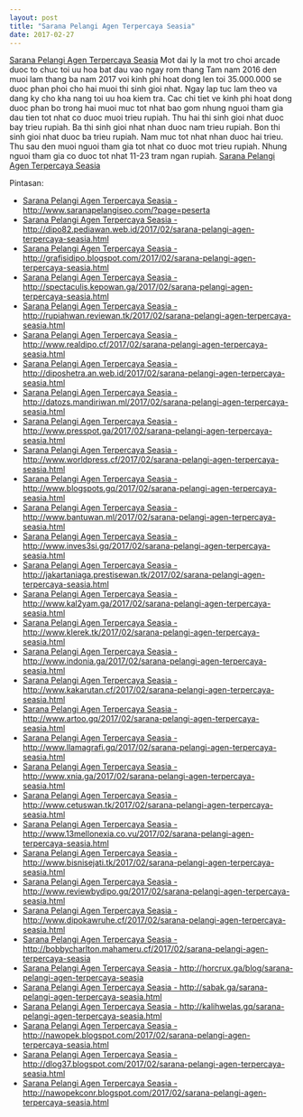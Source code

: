 ```yaml
---
layout: post
title: "Sarana Pelangi Agen Terpercaya Seasia"
date: 2017-02-27
---
```

<a href="http://chips.dipopedia.com/2017/02/sarana-pelangi-agen-judi-domino-qq-bandar-poker-dan-bandar-qiu-qiu-99-terpercaya-seasia.html" target="_blank">Sarana Pelangi Agen Terpercaya Seasia</a> Mot dai ly la mot tro choi arcade duoc to chuc toi uu hoa bat dau vao ngay rom thang Tam nam 2016 den muoi lam thang ba nam 2017 voi kinh phi hoat dong len toi 35.000.000 se duoc phan phoi cho hai muoi thi sinh gioi nhat. Ngay lap tuc lam theo va dang ky cho kha nang toi uu hoa kiem tra. Cac chi tiet ve kinh phi hoat dong duoc phan bo trong hai muoi muc tot nhat bao gom nhung nguoi tham gia dau tien tot nhat co duoc muoi trieu rupiah. Thu hai thi sinh gioi nhat duoc bay trieu rupiah. Ba thi sinh gioi nhat nhan duoc nam trieu rupiah. Bon thi sinh gioi nhat duoc ba trieu rupiah. Nam muc tot nhat nhan duoc hai trieu. Thu sau den muoi nguoi tham gia tot nhat co duoc mot trieu rupiah. Nhung nguoi tham gia co duoc tot nhat 11-23 tram ngan rupiah. <a href="http://legiputri16media.html-5.me/2017/02/sarana-pelangi-agen-terpercaya-seasia" target="_blank">Sarana Pelangi Agen Terpercaya Seasia</a>

Pintasan: 
<ul>
	<li><a target="_blank" href="http://www.saranapelangiseo.com/?page=peserta">Sarana Pelangi Agen Terpercaya Seasia - http://www.saranapelangiseo.com/?page=peserta</a></li>
	<li><a target="_blank" href="http://dipo82.pediawan.web.id/2017/02/sarana-pelangi-agen-terpercaya-seasia.html">Sarana Pelangi Agen Terpercaya Seasia - http://dipo82.pediawan.web.id/2017/02/sarana-pelangi-agen-terpercaya-seasia.html</a></li>
	<li><a target="_blank" href="http://grafisidipo.blogspot.com/2017/02/sarana-pelangi-agen-terpercaya-seasia.html">Sarana Pelangi Agen Terpercaya Seasia - http://grafisidipo.blogspot.com/2017/02/sarana-pelangi-agen-terpercaya-seasia.html</a></li>
	<li><a target="_blank" href="http://spectaculis.kepowan.ga/2017/02/sarana-pelangi-agen-terpercaya-seasia.html">Sarana Pelangi Agen Terpercaya Seasia - http://spectaculis.kepowan.ga/2017/02/sarana-pelangi-agen-terpercaya-seasia.html</a></li>
	<li><a target="_blank" href="http://rupiahwan.reviewan.tk/2017/02/sarana-pelangi-agen-terpercaya-seasia.html">Sarana Pelangi Agen Terpercaya Seasia - http://rupiahwan.reviewan.tk/2017/02/sarana-pelangi-agen-terpercaya-seasia.html</a></li>
	<li><a target="_blank" href="http://www.realdipo.cf/2017/02/sarana-pelangi-agen-terpercaya-seasia.html">Sarana Pelangi Agen Terpercaya Seasia - http://www.realdipo.cf/2017/02/sarana-pelangi-agen-terpercaya-seasia.html</a></li>
	<li><a target="_blank" href="http://diposhetra.an.web.id/2017/02/sarana-pelangi-agen-terpercaya-seasia.html">Sarana Pelangi Agen Terpercaya Seasia - http://diposhetra.an.web.id/2017/02/sarana-pelangi-agen-terpercaya-seasia.html</a></li>
	<li><a target="_blank" href="http://datozs.mandiriwan.ml/2017/02/sarana-pelangi-agen-terpercaya-seasia.html">Sarana Pelangi Agen Terpercaya Seasia - http://datozs.mandiriwan.ml/2017/02/sarana-pelangi-agen-terpercaya-seasia.html</a></li>
	<li><a target="_blank" href="http://www.presspot.ga/2017/02/sarana-pelangi-agen-terpercaya-seasia.html">Sarana Pelangi Agen Terpercaya Seasia - http://www.presspot.ga/2017/02/sarana-pelangi-agen-terpercaya-seasia.html</a></li>
	<li><a target="_blank" href="http://www.worldpress.cf/2017/02/sarana-pelangi-agen-terpercaya-seasia.html">Sarana Pelangi Agen Terpercaya Seasia - http://www.worldpress.cf/2017/02/sarana-pelangi-agen-terpercaya-seasia.html</a></li>
	<li><a target="_blank" href="http://www.blogspots.gq/2017/02/sarana-pelangi-agen-terpercaya-seasia.html">Sarana Pelangi Agen Terpercaya Seasia - http://www.blogspots.gq/2017/02/sarana-pelangi-agen-terpercaya-seasia.html</a></li>
	<li><a target="_blank" href="http://www.bantuwan.ml/2017/02/sarana-pelangi-agen-terpercaya-seasia.html">Sarana Pelangi Agen Terpercaya Seasia - http://www.bantuwan.ml/2017/02/sarana-pelangi-agen-terpercaya-seasia.html</a></li>
	<li><a target="_blank" href="http://www.inves3si.gq/2017/02/sarana-pelangi-agen-terpercaya-seasia.html">Sarana Pelangi Agen Terpercaya Seasia - http://www.inves3si.gq/2017/02/sarana-pelangi-agen-terpercaya-seasia.html</a></li>
	<li><a target="_blank" href="http://jakartaniaga.prestisewan.tk/2017/02/sarana-pelangi-agen-terpercaya-seasia.html">Sarana Pelangi Agen Terpercaya Seasia - http://jakartaniaga.prestisewan.tk/2017/02/sarana-pelangi-agen-terpercaya-seasia.html</a></li>
	<li><a target="_blank" href="http://www.kal2yam.ga/2017/02/sarana-pelangi-agen-terpercaya-seasia.html">Sarana Pelangi Agen Terpercaya Seasia - http://www.kal2yam.ga/2017/02/sarana-pelangi-agen-terpercaya-seasia.html</a></li>
	<li><a target="_blank" href="http://www.klerek.tk/2017/02/sarana-pelangi-agen-terpercaya-seasia.html">Sarana Pelangi Agen Terpercaya Seasia - http://www.klerek.tk/2017/02/sarana-pelangi-agen-terpercaya-seasia.html</a></li>
	<li><a target="_blank" href="http://www.indonia.ga/2017/02/sarana-pelangi-agen-terpercaya-seasia.html">Sarana Pelangi Agen Terpercaya Seasia - http://www.indonia.ga/2017/02/sarana-pelangi-agen-terpercaya-seasia.html</a></li>
	<li><a target="_blank" href="http://www.kakarutan.cf/2017/02/sarana-pelangi-agen-terpercaya-seasia.html">Sarana Pelangi Agen Terpercaya Seasia - http://www.kakarutan.cf/2017/02/sarana-pelangi-agen-terpercaya-seasia.html</a></li>
	<li><a target="_blank" href="http://www.artoo.gq/2017/02/sarana-pelangi-agen-terpercaya-seasia.html">Sarana Pelangi Agen Terpercaya Seasia - http://www.artoo.gq/2017/02/sarana-pelangi-agen-terpercaya-seasia.html</a></li>
	<li><a target="_blank" href="http://www.llamagrafi.gq/2017/02/sarana-pelangi-agen-terpercaya-seasia.html">Sarana Pelangi Agen Terpercaya Seasia - http://www.llamagrafi.gq/2017/02/sarana-pelangi-agen-terpercaya-seasia.html</a></li>
	<li><a target="_blank" href="http://www.xnia.ga/2017/02/sarana-pelangi-agen-terpercaya-seasia.html">Sarana Pelangi Agen Terpercaya Seasia - http://www.xnia.ga/2017/02/sarana-pelangi-agen-terpercaya-seasia.html</a></li>
	<li><a target="_blank" href="http://www.cetuswan.tk/2017/02/sarana-pelangi-agen-terpercaya-seasia.html">Sarana Pelangi Agen Terpercaya Seasia - http://www.cetuswan.tk/2017/02/sarana-pelangi-agen-terpercaya-seasia.html</a></li>
	<li><a target="_blank" href="http://www.13mellonexia.co.vu/2017/02/sarana-pelangi-agen-terpercaya-seasia.html">Sarana Pelangi Agen Terpercaya Seasia - http://www.13mellonexia.co.vu/2017/02/sarana-pelangi-agen-terpercaya-seasia.html</a></li>
	<li><a target="_blank" href="http://www.bisnisejati.tk/2017/02/sarana-pelangi-agen-terpercaya-seasia.html">Sarana Pelangi Agen Terpercaya Seasia - http://www.bisnisejati.tk/2017/02/sarana-pelangi-agen-terpercaya-seasia.html</a></li>
	<li><a target="_blank" href="http://www.reviewbydipo.gq/2017/02/sarana-pelangi-agen-terpercaya-seasia.html">Sarana Pelangi Agen Terpercaya Seasia - http://www.reviewbydipo.gq/2017/02/sarana-pelangi-agen-terpercaya-seasia.html</a></li>
	<li><a target="_blank" href="http://www.dipokawruhe.cf/2017/02/sarana-pelangi-agen-terpercaya-seasia.html">Sarana Pelangi Agen Terpercaya Seasia - http://www.dipokawruhe.cf/2017/02/sarana-pelangi-agen-terpercaya-seasia.html</a></li>
	<li><a target="_blank" href="http://bobbycharlton.mahameru.cf/2017/02/sarana-pelangi-agen-terpercaya-seasia">Sarana Pelangi Agen Terpercaya Seasia - http://bobbycharlton.mahameru.cf/2017/02/sarana-pelangi-agen-terpercaya-seasia</a></li>
	<li><a target="_blank" href="http://horcrux.ga/blog/sarana-pelangi-agen-terpercaya-seasia">Sarana Pelangi Agen Terpercaya Seasia - http://horcrux.ga/blog/sarana-pelangi-agen-terpercaya-seasia</a></li>
	<li><a target="_blank" href="http://sabak.ga/sarana-pelangi-agen-terpercaya-seasia.html">Sarana Pelangi Agen Terpercaya Seasia - http://sabak.ga/sarana-pelangi-agen-terpercaya-seasia.html</a></li>
	<li><a target="_blank" href="http://kalihwelas.gq/sarana-pelangi-agen-terpercaya-seasia.html">Sarana Pelangi Agen Terpercaya Seasia - http://kalihwelas.gq/sarana-pelangi-agen-terpercaya-seasia.html</a></li>
	<li><a target="_blank" href="http://nawopek.blogspot.com/2017/02/sarana-pelangi-agen-terpercaya-seasia.html">Sarana Pelangi Agen Terpercaya Seasia - http://nawopek.blogspot.com/2017/02/sarana-pelangi-agen-terpercaya-seasia.html</a></li>
	<li><a target="_blank" href="http://dlog37.blogspot.com/2017/02/sarana-pelangi-agen-terpercaya-seasia.html">Sarana Pelangi Agen Terpercaya Seasia - http://dlog37.blogspot.com/2017/02/sarana-pelangi-agen-terpercaya-seasia.html</a></li>
	<li><a target="_blank" href="http://nawopekconr.blogspot.com/2017/02/sarana-pelangi-agen-terpercaya-seasia.html">Sarana Pelangi Agen Terpercaya Seasia - http://nawopekconr.blogspot.com/2017/02/sarana-pelangi-agen-terpercaya-seasia.html</a></li>
</ul>
